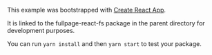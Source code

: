 This example was bootstrapped with [Create React App](https://github.com/facebook/create-react-app).

It is linked to the fullpage-react-fs package in the parent directory for development purposes.

You can run `yarn install` and then `yarn start` to test your package.
